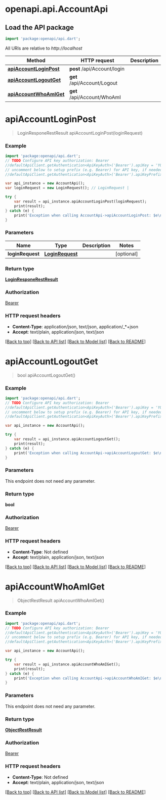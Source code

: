 # openapi.api.AccountApi

## Load the API package
```dart
import 'package:openapi/api.dart';
```

All URIs are relative to *http://localhost*

Method | HTTP request | Description
------------- | ------------- | -------------
[**apiAccountLoginPost**](AccountApi.md#apiAccountLoginPost) | **post** /api/Account/login | 
[**apiAccountLogoutGet**](AccountApi.md#apiAccountLogoutGet) | **get** /api/Account/Logout | 
[**apiAccountWhoAmIGet**](AccountApi.md#apiAccountWhoAmIGet) | **get** /api/Account/WhoAmI | 


# **apiAccountLoginPost**
> LoginResponeRestResult apiAccountLoginPost(loginRequest)



### Example 
```dart
import 'package:openapi/api.dart';
// TODO Configure API key authorization: Bearer
//defaultApiClient.getAuthentication<ApiKeyAuth>('Bearer').apiKey = 'YOUR_API_KEY';
// uncomment below to setup prefix (e.g. Bearer) for API key, if needed
//defaultApiClient.getAuthentication<ApiKeyAuth>('Bearer').apiKeyPrefix = 'Bearer';

var api_instance = new AccountApi();
var loginRequest = new LoginRequest(); // LoginRequest | 

try { 
    var result = api_instance.apiAccountLoginPost(loginRequest);
    print(result);
} catch (e) {
    print('Exception when calling AccountApi->apiAccountLoginPost: $e\n');
}
```

### Parameters

Name | Type | Description  | Notes
------------- | ------------- | ------------- | -------------
 **loginRequest** | [**LoginRequest**](LoginRequest.md)|  | [optional] 

### Return type

[**LoginResponeRestResult**](LoginResponeRestResult.md)

### Authorization

[Bearer](../README.md#Bearer)

### HTTP request headers

 - **Content-Type**: application/json, text/json, application/_*+json
 - **Accept**: text/plain, application/json, text/json

[[Back to top]](#) [[Back to API list]](../README.md#documentation-for-api-endpoints) [[Back to Model list]](../README.md#documentation-for-models) [[Back to README]](../README.md)

# **apiAccountLogoutGet**
> bool apiAccountLogoutGet()



### Example 
```dart
import 'package:openapi/api.dart';
// TODO Configure API key authorization: Bearer
//defaultApiClient.getAuthentication<ApiKeyAuth>('Bearer').apiKey = 'YOUR_API_KEY';
// uncomment below to setup prefix (e.g. Bearer) for API key, if needed
//defaultApiClient.getAuthentication<ApiKeyAuth>('Bearer').apiKeyPrefix = 'Bearer';

var api_instance = new AccountApi();

try { 
    var result = api_instance.apiAccountLogoutGet();
    print(result);
} catch (e) {
    print('Exception when calling AccountApi->apiAccountLogoutGet: $e\n');
}
```

### Parameters
This endpoint does not need any parameter.

### Return type

**bool**

### Authorization

[Bearer](../README.md#Bearer)

### HTTP request headers

 - **Content-Type**: Not defined
 - **Accept**: text/plain, application/json, text/json

[[Back to top]](#) [[Back to API list]](../README.md#documentation-for-api-endpoints) [[Back to Model list]](../README.md#documentation-for-models) [[Back to README]](../README.md)

# **apiAccountWhoAmIGet**
> ObjectRestResult apiAccountWhoAmIGet()



### Example 
```dart
import 'package:openapi/api.dart';
// TODO Configure API key authorization: Bearer
//defaultApiClient.getAuthentication<ApiKeyAuth>('Bearer').apiKey = 'YOUR_API_KEY';
// uncomment below to setup prefix (e.g. Bearer) for API key, if needed
//defaultApiClient.getAuthentication<ApiKeyAuth>('Bearer').apiKeyPrefix = 'Bearer';

var api_instance = new AccountApi();

try { 
    var result = api_instance.apiAccountWhoAmIGet();
    print(result);
} catch (e) {
    print('Exception when calling AccountApi->apiAccountWhoAmIGet: $e\n');
}
```

### Parameters
This endpoint does not need any parameter.

### Return type

[**ObjectRestResult**](ObjectRestResult.md)

### Authorization

[Bearer](../README.md#Bearer)

### HTTP request headers

 - **Content-Type**: Not defined
 - **Accept**: text/plain, application/json, text/json

[[Back to top]](#) [[Back to API list]](../README.md#documentation-for-api-endpoints) [[Back to Model list]](../README.md#documentation-for-models) [[Back to README]](../README.md)

